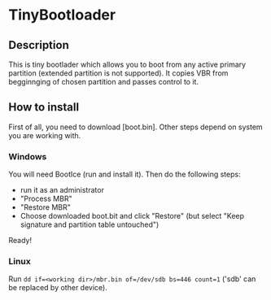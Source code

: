 # TinyBootloader

## Description

This is tiny bootlader which allows you to boot from any active primary partition (extended partition is not supported). It copies VBR from begginnging of chosen partition and passes control to it.

## How to install

First of all, you need to download [boot.bin]. Other steps depend on system you are working with.

### Windows

You will need BootIce (run and install it). Then do the following steps:
* run it as an administrator
* "Process MBR"
* "Restore MBR"
* Choose downloaded boot.bit and click "Restore" (but select "Keep signature and partition table untouched")

Ready!

### Linux

Run `dd if=<working dir>/mbr.bin of=/dev/sdb bs=446 count=1` ('sdb' can be replaced by other device).
